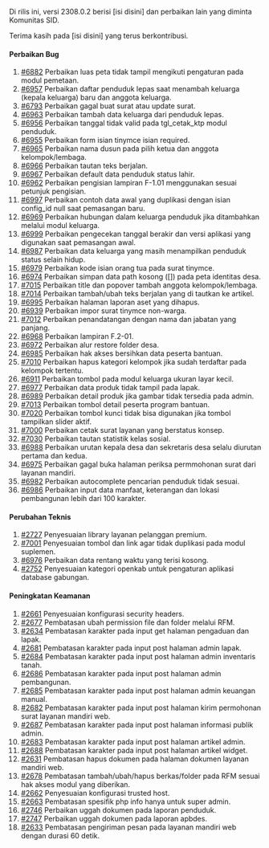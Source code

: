 Di rilis ini, versi 2308.0.2 berisi [isi disini] dan perbaikan lain yang diminta Komunitas SID.

Terima kasih pada [isi disini] yang terus berkontribusi.

#### Perbaikan Bug
1. [#6882](https://github.com/OpenSID/OpenSID/issues/6882) Perbaikan luas peta tidak tampil mengikuti pengaturan pada modul pemetaan.
2. [#6957](https://github.com/OpenSID/OpenSID/issues/6957) Perbaikan daftar penduduk lepas saat menambah keluarga (kepala keluarga) baru dan anggota keluarga.
3. [#6793](https://github.com/OpenSID/OpenSID/issues/6793) Perbaikan gagal buat surat atau update surat.
4. [#6963](https://github.com/OpenSID/OpenSID/issues/6963) Perbaikan tambah data keluarga dari penduduk lepas.
5. [#6956](https://github.com/OpenSID/OpenSID/issues/6956) Perbaikan tanggal tidak valid pada tgl_cetak_ktp modul penduduk.
6. [#6955](https://github.com/OpenSID/OpenSID/issues/6955) Perbaikan form isian tinymce isian required.
7. [#6965](https://github.com/OpenSID/OpenSID/issues/6965) Perbaikan nama dusun pada pilih ketua dan anggota kelompok/lembaga.
8. [#6966](https://github.com/OpenSID/OpenSID/issues/6966) Perbaikan tautan teks berjalan.
9. [#6967](https://github.com/OpenSID/OpenSID/issues/6967) Perbaikan default data penduduk status lahir.
10. [#6962](https://github.com/OpenSID/OpenSID/issues/6962) Perbaikan pengisian lampiran F-1.01 menggunakan sesuai petunjuk pengisian.
11. [#6997](https://github.com/OpenSID/OpenSID/issues/6997) Perbaikan contoh data awal yang duplikasi dengan isian config_id null saat pemasangan baru.
12. [#6969](https://github.com/OpenSID/OpenSID/issues/6969) Perbaikan hubungan dalam keluarga penduduk jika ditambahkan melalui modul keluarga.
13. [#6999](https://github.com/OpenSID/OpenSID/issues/6999) Perbaikan pengecekan tanggal berakir dan versi aplikasi yang digunakan saat pemasangan awal.
14. [#6987](https://github.com/OpenSID/OpenSID/issues/6987) Perbaikan data keluarga yang masih menampilkan penduduk status selain hidup.
15. [#6979](https://github.com/OpenSID/OpenSID/issues/6979) Perbaikan kode isian orang tua pada surat tinymce.
16. [#6974](https://github.com/OpenSID/OpenSID/issues/6974) Perbaikan simpan data path kosong ([]) pada peta identitas desa.
17. [#7015](https://github.com/OpenSID/OpenSID/issues/7015) Perbaikan title dan popover tambah anggota kelompok/lembaga.
18. [#7014](https://github.com/OpenSID/OpenSID/issues/7014) Perbaikan tambah/ubah teks berjalan yang di tautkan ke artikel.
19. [#6995](https://github.com/OpenSID/OpenSID/issues/6995) Perbaikan halaman laporan aset yang dihapus.
20. [#6939](https://github.com/OpenSID/OpenSID/issues/6939) Perbaikan impor surat tinymce non-warga.
21. [#7012](https://github.com/OpenSID/OpenSID/issues/7012) Perbaikan penandatangan dengan nama dan jabatan yang panjang.
22. [#6968](https://github.com/OpenSID/OpenSID/issues/6968) Perbaikan lampiran F.2-01.
23. [#6972](https://github.com/OpenSID/OpenSID/issues/6972) Perbaikan alur restore folder desa.
24. [#6985](https://github.com/OpenSID/OpenSID/issues/6985) Perbaikan hak akses bersihkan data peserta bantuan.
25. [#7010](https://github.com/OpenSID/OpenSID/issues/7010) Perbaikan hapus kategori kelompok jika sudah terdaftar pada kelompok tertentu.
26. [#6911](https://github.com/OpenSID/OpenSID/issues/6911) Perbaikan tombol pada modul keluarga ukuran layar kecil.
27. [#6977](https://github.com/OpenSID/OpenSID/issues/6977) Perbaikan data produk tidak tampil pada lapak.
28. [#6989](https://github.com/OpenSID/OpenSID/issues/6989) Perbaikan detail produk jika gambar tidak tersedia pada admin.
29. [#7013](https://github.com/OpenSID/OpenSID/issues/7013) Perbaikan tombol detail peserta program bantuan.
30. [#7020](https://github.com/OpenSID/OpenSID/issues/7020) Perbaikan tombol kunci tidak bisa digunakan jika tombol tampilkan slider aktif.
31. [#7000](https://github.com/OpenSID/OpenSID/issues/7000) Perbaikan cetak surat layanan yang berstatus konsep.
32. [#7030](https://github.com/OpenSID/OpenSID/issues/7030) Perbaikan tautan statistik kelas sosial.
33. [#6988](https://github.com/OpenSID/OpenSID/issues/6988) Perbaikan urutan kepala desa dan sekretaris desa selalu diurutan pertama dan kedua.
34. [#6975](https://github.com/OpenSID/OpenSID/issues/6975) Perbaikan gagal buka halaman periksa permmohonan surat dari layanan mandiri.
35. [#6982](https://github.com/OpenSID/OpenSID/issues/6982) Perbaikan autocomplete pencarian penduduk tidak sesuai.
36. [#6986](https://github.com/OpenSID/OpenSID/issues/6986) Perbaikan input data manfaat, keterangan dan lokasi pembangunan lebih dari 100 karakter.

#### Perubahan Teknis
1. [#2727](https://github.com/OpenSID/premium/issues/2727) Penyesuaian library layanan pelanggan premium.
2. [#7001](https://github.com/OpenSID/OpenSID/issues/7001) Penyesuaian tombol dan link agar tidak duplikasi pada modul suplemen.
3. [#6976](https://github.com/OpenSID/OpenSID/issues/6976) Perbaikan data rentang waktu yang terisi kosong.
4. [#2752](https://github.com/OpenSID/premium/issues/2752) Penyesuaian kategori openkab untuk pengaturan aplikasi database gabungan.

#### Peningkatan Keamanan
1. [#2661](https://github.com/OpenSID/premium/issues/2661) Penyesuaian konfigurasi security headers.
2. [#2677](https://github.com/OpenSID/premium/issues/2677) Pembatasan ubah permission file dan folder melalui RFM.
3. [#2634](https://github.com/OpenSID/premium/issues/2634) Pembatasan karakter pada input get halaman pengaduan dan lapak.
3. [#2681](https://github.com/OpenSID/premium/issues/2681) Pembatasan karakter pada input post halaman admin lapak.
4. [#2684](https://github.com/OpenSID/premium/issues/2684) Pembatasan karakter pada input post halaman admin inventaris tanah.
5. [#2686](https://github.com/OpenSID/premium/issues/2686) Pembatasan karakter pada input post halaman admin pembangunan.
6. [#2685](https://github.com/OpenSID/premium/issues/2685) Pembatasan karakter pada input post halaman admin keuangan manual.
7. [#2682](https://github.com/OpenSID/premium/issues/2682) Pembatasan karakter pada input post halaman kirim permohonan surat layanan mandiri web.
8. [#2687](https://github.com/OpenSID/premium/issues/2687) Pembatasan karakter pada input post halaman informasi publik admin.
9. [#2683](https://github.com/OpenSID/premium/issues/2683) Pembatasan karakter pada input post halaman artikel admin.
10. [#2688](https://github.com/OpenSID/premium/issues/2688) Pembatasan karakter pada input post halaman artikel widget.
11. [#2631](https://github.com/OpenSID/premium/issues/2631) Pembatasan hapus dokumen pada halaman dokumen layanan mandiri web.
12. [#2678](https://github.com/OpenSID/premium/issues/2678) Pembatasan tambah/ubah/hapus berkas/folder pada RFM sesuai hak akses modul yang diberikan.
13. [#2662](https://github.com/OpenSID/premium/issues/2662) Penyesuaian konfigurasi trusted host.
14. [#2663](https://github.com/OpenSID/premium/issues/2663) Pembatasan spesifik php info hanya untuk super admin.
15. [#2746](https://github.com/OpenSID/premium/issues/2746) Perbaikan uggah dokumen pada laporan penduduk.
16. [#2747](https://github.com/OpenSID/premium/issues/2747) Perbaikan uggah dokumen pada laporan apbdes.
17. [#2633](https://github.com/OpenSID/premium/issues/2633) Pembatasan pengiriman pesan pada layanan mandiri web dengan durasi 60 detik.

